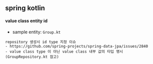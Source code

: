 ## spring kotlin

#### value class entity id
- sample entity: `Group.kt`

```
repository 생성시 id type 지정 이슈
- https://github.com/spring-projects/spring-data-jpa/issues/2840
- value class type 이 아닌 value class 내부 값의 타입 명시 (GroupRepository.kt 참고)
```
